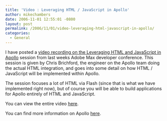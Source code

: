 ```yaml
---
title: 'Video : Leveraging HTML / JavaScript in Apollo'
author: mikechambers
date: 2006-11-01 12:55:01 -0800
layout: post
permalink: /2006/11/01/video-leveraging-html-javascript-in-apollo/
categories:
  - General
---
```



I have posted a [video recording on the Leveraging HTML and JavaScript in Apollo][1] session from last weeks Adobe Max developer conference. This session is given by Chris Brichford, the engineer on the Apollo team doing the actual HTML integration, and goes into some detail on how HTML / JavaScript will be implemented within Apollo.

The session focuses a lot of HTML via Flash (since that is what we have implemented right now), but of course you will be able to build applications for Apollo entirely of HTML and JavaScript.

You can view the entire video [here][1].

You can find more information on Apollo [here][2].

 [1]: http://video.google.com/videoplay?docid=1551903488172905143
 [2]: http://www.adobe.com/go/apollo